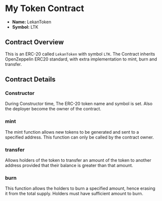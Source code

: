 # My Token Contract

- **Name:** LekanToken
- **Symbol:** LTK

## Contract Overview

This is an ERC-20 called `LekanToken` with symbol `LTK`. The Contract inherits OpenZeppelin ERC20 standard, with extra implementation to mint, burn and transfer.

## Contract Details

### Constructor

During Constructor time, The ERC-20 token name and symbol is set. Also the deployer become the owner of the contract.

### mint

The mint function allows new tokens to be generated and sent to a specified address. This function can only be called by the contract owner.

### transfer

Allows holders of the token to transfer an amount of the token to another address provided that their balance is greater than that amount.

### burn

This function allows the holders to burn a specified amount, hence erasing it from the total supply. Holders must have sufficient amount to burn.